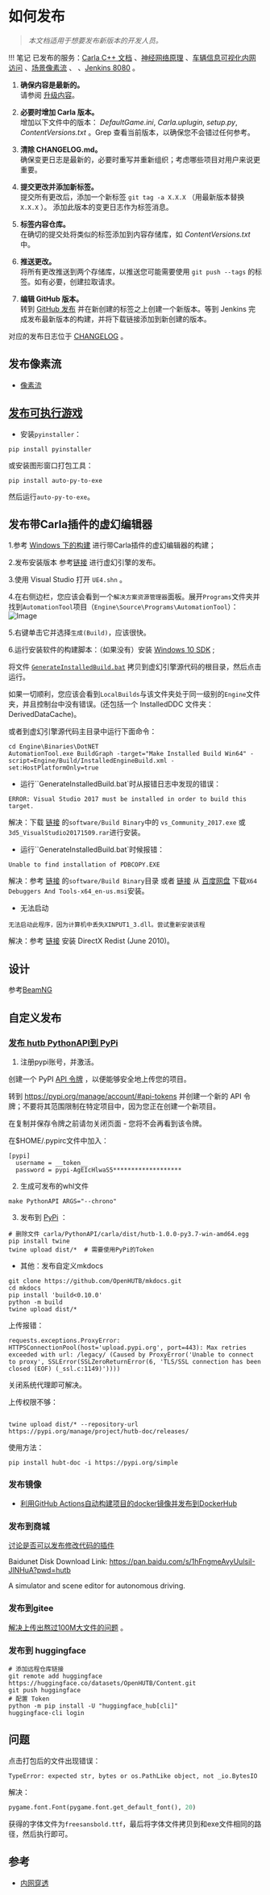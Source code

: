 # 如何发布

> _本文档适用于想要发布新版本的开发人员。_

!!! 笔记
    已发布的服务：[Carla C++ 文档](https://openhutb.github.io/carla_cpp/dir_b14cdd661f9a7048a44f1771cd402401.html) 、[神经网络原理](https://openhutb.github.io/neuro/) 、[车辆信息可视化内网访问](http://172.21.108.56:8080/) 、[场景像素流](http://172.21.108.56) 、 、[Jenkins 8080](http://172.21.108.56:8080/) 。

1. **确保内容是最新的。**<br>
   请参阅 [升级内容](tuto_D_contribute_assets.md)。

2. **必要时增加 Carla 版本。**<br>
   增加以下文件中的版本： _DefaultGame.ini_, _Carla.uplugin_,
   _setup.py_, _ContentVersions.txt_ 。Grep 查看当前版本，以确保您不会错过任何参考。

3. **清除 CHANGELOG.md。**<br>
   确保变更日志是最新的，必要时重写并重新组织；考虑哪些项目对用户来说更重要。

4. **提交更改并添加新标签。**<br>
   提交所有更改后，添加一个新标签 `git tag -a X.X.X`
   （用最新版本替换 `X.X.X` ）。 添加此版本的变更日志作为标签消息。

5. **标签内容仓库。**<br>
   在确切的提交处将类似的标签添加到内容存储库，如 _ContentVersions.txt_ 中。

6. **推送更改。**<br>
   将所有更改推送到两个存储库，以推送您可能需要使用
   `git push --tags` 的标签。如有必要，创建拉取请求。

7. **编辑 GitHub 版本。**<br>
   转到 [GitHub 发布](https://github.com/carla-simulator/carla/releases) 并在新创建的标签之上创建一个新版本。等到 Jenkins 完成发布最新版本的构建，并将下载链接添加到新创建的版本。

对应的发布日志位于 [CHANGELOG](changelog.md) 。

## 发布像素流

* [像素流](ue/pixel_streaming.md)

## [发布可执行游戏](https://blog.csdn.net/zl834205311/article/details/125905705) 
* 安装`pyinstaller`：
```shell
pip install pyinstaller
```
或安装图形窗口打包工具：
```shell
pip install auto-py-to-exe
```
然后运行`auto-py-to-exe`。

## 发布带Carla插件的虚幻编辑器

1.参考 [Windows 下的构建](build_windows.md) 进行带Carla插件的虚幻编辑器的构建；

2.发布安装版本
参考[链接](https://github.com/chiefGui/ue-from-source?tab=readme-ov-file#step-by-step-1) 进行虚幻引擎的发布。

3.使用 Visual Studio 打开 `UE4.shn` 。

4.在右侧边栏，您应该会看到一个`解决方案资源管理器`面板。展开`Programs`文件夹并找到`AutomationTool`项目（`Engine\Source\Programs\AutomationTool`）：
![Image](img/ue/AutomationTool.png)

5.右键单击它并选择`生成(Build)`，应该很快。

6.运行安装软件的构建脚本：（如果没有）安装 [Windows 10 SDK](https://developer.microsoft.com/en-us/windows/downloads/windows-10-sdk) ;

将文件 [`GenerateInstalledBuild.bat`](https://github.com/OpenHUTB/doc/tree/master/src/bat/GenerateInstalledBuild.bat) 拷贝到虚幻引擎源代码的根目录，然后点击运行。

如果一切顺利，您应该会看到`LocalBuilds`与该文件夹处于同一级别的`Engine`文件夹，并且控制台中没有错误。(还包括一个 InstalledDDC 文件夹：DerivedDataCache)。

或者到虚幻引擎源代码主目录中运行下面命令：
```shell
cd Engine\Binaries\DotNET
AutomationTool.exe BuildGraph -target="Make Installed Build Win64" -script=Engine/Build/InstalledEngineBuild.xml -set:HostPlatformOnly=true
```


* 运行``GenerateInstalledBuild.bat`时从报错日志中发现的错误：
```text
ERROR: Visual Studio 2017 must be installed in order to build this target.
```
解决：下载 [链接](https://pan.baidu.com/s/1n2fJvWff4pbtMe97GOqtvQ?pwd=hutb) 的`software/Build Binary`中的 `vs_Community_2017.exe` 或 `3d5_VisualStudio20171509.rar`进行安装。


* 运行``GenerateInstalledBuild.bat`时候报错：
```text
Unable to find installation of PDBCOPY.EXE
```
解决：参考 [链接](https://pan.baidu.com/s/1n2fJvWff4pbtMe97GOqtvQ?pwd=hutb) 的`software/Build Binary`目录 或者 [链接](https://arenas0.com/2018/12/03/UE4_Learn_Build_Binary/) 从 [百度网盘](https://pan.baidu.com/s/1Y0PQeHCMQh7Ln12d_p_Rzw) 下载`X64 Debuggers And Tools-x64_en-us.msi`安装。


* 无法启动
```text
无法启动此程序，因为计算机中丢失XINPUT1_3.dll。尝试重新安装该程
```
解决：参考 [链接](http://www.codefaq.cn/category/Windows/) 安装 DirectX Redist (June 2010)。




## 设计
参考[BeamNG](https://baike.baidu.com/item/BeamNG%E8%B5%9B%E8%BD%A6/18880401)

## 自定义发布

### [发布 hutb PythonAPI到 PyPi](https://packaging.python.org/en/latest/guides/distributing-packages-using-setuptools/#uploading-your-project-to-pypi)

1. 注册pypi账号，并激活。

创建一个 PyPI [API 令牌](https://pypi.org/help/#apitoken) ，以便能够安全地上传您的项目。

转到 https://pypi.org/manage/account/#api-tokens 并创建一个新的 API 令牌；不要将其范围限制在特定项目中，因为您正在创建一个新项目。

在复制并保存令牌之前请勿关闭页面 - 您将不会再看到该令牌。

在$HOME/.pypirc文件中加入：
```shell
[pypi]
  username = __token__
  password = pypi-AgEIcHlwaS5*******************
```

2. 生成可发布的whl文件
```shell
make PythonAPI ARGS="--chrono"
```
3. 发布到 [PyPi](https://pypi.org/project/hutb/) ：
```shell
# 删除文件 carla/PythonAPI/carla/dist/hutb-1.0.0-py3.7-win-amd64.egg
pip install twine
twine upload dist/*  # 需要使用PyPi的Token
```

* 其他：发布自定义mkdocs
```shell
git clone https://github.com/OpenHUTB/mkdocs.git
cd mkdocs
pip install 'build<0.10.0'
python -m build
twine upload dist/*
```
上传报错：
```text
requests.exceptions.ProxyError: HTTPSConnectionPool(host='upload.pypi.org', port=443): Max retries exceeded with url: /legacy/ (Caused by ProxyError('Unable to connect to proxy', SSLError(SSLZeroReturnError(6, 'TLS/SSL connection has been closed (EOF) (_ssl.c:1149)'))))
```
关闭系统代理即可解决。

上传权限不够：
```text

```
```shell
twine upload dist/* --repository-url https://pypi.org/manage/project/hutb-doc/releases/
```

使用方法：
```shell
pip install hubt-doc -i https://pypi.org/simple
```




### 发布镜像

* [利用GitHub Actions自动构建项目的docker镜像并发布到DockerHub](https://wiki.eryajf.net/pages/5baf0a/#%E5%89%8D%E8%A8%80)


### 发布到商城
[讨论是否可以发布修改代码的插件](https://www.reddit.com/r/unrealengine/comments/w7ndj9/are_plugins_able_to_append_tooverwrite_engine/)

Baidunet Disk Download Link: https://pan.baidu.com/s/1hFngmeAvyUulsiI-JlNHuA?pwd=hutb

A simulator and scene editor for autonomous driving.

### 发布到gitee

[解决上传出熬过100M大文件的问题](dev/gitee.md) 。

### 发布到 huggingface
```shell
# 添加远程仓库链接
git remote add huggingface https://huggingface.co/datasets/OpenHUTB/Content.git
git push huggingface
# 配置 Token
python -m pip install -U "huggingface_hub[cli]"
huggingface-cli login
```

## 问题
点击打包后的文件出现错误：
```text
TypeError: expected str, bytes or os.PathLike object, not _io.BytesIO
```
解决：
```python
pygame.font.Font(pygame.font.get_default_font(), 20)
```
获得的字体文件为`freesansbold.ttf`，最后将字体文件拷贝到和exe文件相同的路径，然后执行即可。

## 参考
* [内网穿透](https://natapp.cn/article/config_ini)
